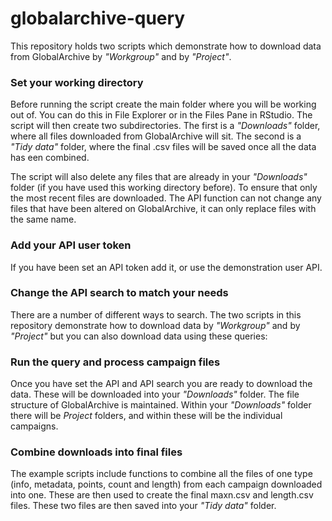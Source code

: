 # globalarchive-query
This repository holds two scripts which demonstrate how to download data from GlobalArchive by <i>"Workgroup"</i> and by <i>"Project"</i>.

### Set your working directory
Before running the script create the main folder where you will be working out of. You can do this in File Explorer or in the Files Pane in RStudio.
The script will then create two subdirectories. The first is a <i>"Downloads"</i> folder, where all files downloaded from GlobalArchive will sit. The second is a <i>"Tidy data"</i> folder, where the final .csv files will be saved once all the data has een combined.

The script will also delete any files that are already in your <i>"Downloads"</i> folder (if you have used this working directory before). To ensure that only the most recent files are downloaded. The API function can not change any files that have been altered on GlobalArchive, it can only replace files with the same name.

### Add your API user token
If you have been set an API token add it, or use the demonstration user API.

### Change the API search to match your needs
There are a number of different ways to search. The two scripts in this repository demonstrate how to download data by <i>"Workgroup"</i> and by <i>"Project"</i> but you can also download data using these queries:

### Run the query and process campaign files
Once you have set the API and API search you are ready to download the data. These will be downloaded into your <i>"Downloads"</i> folder. The file structure of GlobalArchive is maintained. Within your <i>"Downloads"</i> folder there will be <i>Project</i> folders, and within these will be the individual campaigns.

### Combine downloads into final files
The example scripts include functions to combine all the files of one type (info, metadata, points, count and length) from each campaign downloaded into one. These are then used to create the final maxn.csv and length.csv files. These two files are then saved into your <i>"Tidy data"</i> folder.
